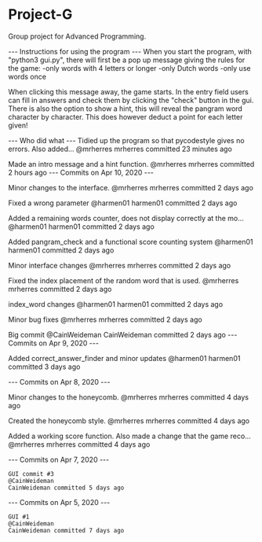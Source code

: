 # Project-G
Group project for Advanced Programming.

--- Instructions for using the program ---
When you start the program, with "python3 gui.py", there will first be a pop
up message giving the rules for the game:
-only words with 4 letters or longer
-only Dutch words
-only use words once

When clicking this message away, the game starts.
In the entry field users can fill in answers and check them by clicking the
"check" button in the gui.
There is also the option to show a hint, this will reveal the pangram word
character by character. This does however deduct a point for each letter given!


--- Who did what ---
Tidied up the program so that pycodestyle gives no errors. Also added…
@mrherres
mrherres committed 23 minutes ago

Made an intro message and a hint function.
@mrherres
mrherres committed 2 hours ago
--- Commits on Apr 10, 2020 ---

Minor changes to the interface.
@mrherres
mrherres committed 2 days ago

Fixed a wrong parameter
@harmen01
harmen01 committed 2 days ago

Added a remaining words counter, does not display correctly at the mo…
@harmen01
harmen01 committed 2 days ago

Added pangram_check and a functional score counting system
@harmen01
harmen01 committed 2 days ago

Minor interface changes
@mrherres
mrherres committed 2 days ago

Fixed the index placement of the random word that is used.
@mrherres
mrherres committed 2 days ago

index_word changes
@harmen01
harmen01 committed 2 days ago

Minor bug fixes
@mrherres
mrherres committed 2 days ago

Big commit
@CainWeideman
CainWeideman committed 2 days ago
--- Commits on Apr 9, 2020 ---

Added correct_answer_finder and minor updates
@harmen01
harmen01 committed 3 days ago

--- Commits on Apr 8, 2020 ---

Minor changes to the honeycomb.
@mrherres
mrherres committed 4 days ago

Created the honeycomb style.
@mrherres
mrherres committed 4 days ago

Added a working score function. Also made a change that the game reco…
@mrherres
mrherres committed 4 days ago

--- Commits on Apr 7, 2020 ---

    GUI commit #3
    @CainWeideman
    CainWeideman committed 5 days ago

--- Commits on Apr 5, 2020 ---

    GUI #1
    @CainWeideman
    CainWeideman committed 7 days ago

